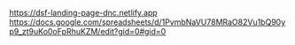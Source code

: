 https://dsf-landing-page-dnc.netlify.app
https://docs.google.com/spreadsheets/d/1PvmbNaVU78MRaO82Vu1bQ90yp9_zt9uKo0oFpRhuKZM/edit?gid=0#gid=0

